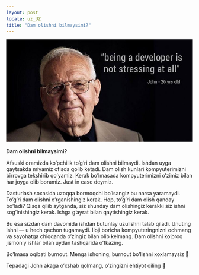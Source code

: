 ```yaml
---
layout: post
locale: uz_UZ
title: "Dam olishni bilmaysimi?"
---
```


![stressed-John](/assets/buffet.jpg)

**Dam olishni bilmaysimi?**

Afsuski oramizda ko’pchilik to’g’ri dam olishni bilmaydi. Ishdan uyga qaytsakda miyamiz ofisda qolib ketadi. Dam olish kunlari kompyuterimizni birrovga tekshirib qo’yamiz. Kerak bo’lmasada kompyuterimizni o’zimiz bilan har joyga olib boramiz. Just in case deymiz.

Dasturlash soxasida uzoqqa bormoqchi bo’lsangiz bu narsa yaramaydi. To’g’ri dam olishni o’rganishingiz kerak. Hop, to’g’ri dam olish qanday bo’ladi? Qisqa qilib aytganda, siz shunday dam olishingiz kerakki siz ishni sog’inishingiz kerak. Ishga g’ayrat bilan qaytishingiz kerak.

Bu esa sizdan dam davomida ishdan butunlay uzulishni talab qiladi. Unuting ishni — u hech qachon tugamaydi. Iloji boricha kompyuteringnizni ochmang va sayohatga chiqqanda o’zingiz bilan olib kelmang. Dam olishni ko’proq jismoniy ishlar bilan uydan tashqarida o’tkazing.

Bo’lmasa oqibati burnout. Menga ishoning, burnout bo’lishni xoxlamaysiz 🙂

Tepadagi John akaga o’xshab qolmang, o’zingizni ehtiyot qiling 🫡